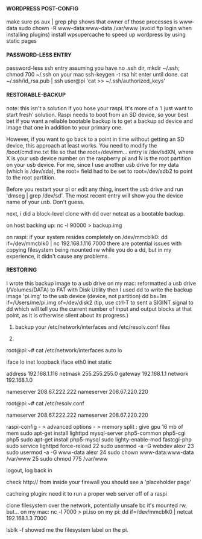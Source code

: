 #### WORDPRESS POST-CONFIG
make sure ps aux | grep php shows that owner of those processes is www-data
sudo chown -R www-data:www-data /var/www (avoid ftp login when installing plugins)
install wpsupercache to speed up wordpress by using static pages

#### PASSWORD-LESS ENTRY
password-less ssh entry
assuming you have no .ssh dir, mkdir ~/.ssh; chmod 700 ~/.ssh on your mac
ssh-keygen -t rsa
hit enter until done.
cat ~/.ssh/id_rsa.pub | ssh user@pi 'cat >> ~/.ssh/authorized_keys'

#### RESTORABLE-BACKUP
note: this isn't a solution if you hose your raspi. It's more of a 'I just want to start fresh' solution.  Raspi needs to boot from an SD device, so your best bet if you want a reliable bootable backup is to get a backup sd device and image that one in addition to your primary one.

However, if you want to go back to a point in time without getting an SD device, this approach at least works.
You need to modify the /boot/cmdline.txt file so that the root=/dev/mm... entry is /dev/sdXN, where X is your usb device number on the raspberry pi and N is the root partition on your usb device.  For me, since I use another usb drive for my data (which is /dev/sda), the root= field had to be set to root=/dev/sdb2 to point to the root partition.

Before you restart your pi or edit any thing, insert the usb drive and run 'dmseg  | grep /dev/sd'.  The most recent entry will show you the device name of your usb.  Don't guess.

next, i did a block-level clone with dd over netcat as a bootable backup.

on host backing up:
nc -l 90000 > backup.img

on raspi:
if your system resides completely on /dev/mmcblk0:
dd if=/dev/mmcblk0 | nc 192.168.1.116 7000
there are potential issues with copying filesystem being mounted rw while you do a dd, but in my experience, it didn't cause any problems.

#### RESTORING
I wrote this backup image to a usb drive
on my mac:
reformatted a usb drive (/Volumes/DATA) to FAT with Disk Utility
then I used dd to write the backup image 'pi.img'  to the usb device (device, not partition)
dd bs=1m if=/Users/me/pi.img of=/dev/disk2
(tip, use ctrl-T to sent a SIGINT signal to dd which will tell you the current number of input and output blocks at that point, as it is otherwise silent about its progress.)

1) backup your /etc/network/interfaces and /etc/resolv.conf files

2)

root@pi:~# cat /etc/network/interfaces
auto lo

iface lo inet loopback
iface eth0 inet static

address 192.168.1.116
netmask 255.255.255.0
gateway 192.168.1.1
network 192.168.1.0

nameserver 208.67.222.222
nameserver 208.67.220.220

root@pi:~# cat /etc/resolv.conf

nameserver 208.67.222.222
nameserver 208.67.220.220

raspi-config - > advanced options - > memory split : give gpu 16 mb of mem
sudo apt-get install lighttpd mysql-server php5-common php5-cgi php5
sudo apt-get install php5-mysql
sudo lighty-enable-mod fastcgi-php
sudo service lighttpd force-reload
   22  sudo usermod -a -G webdev alexr
   23  sudo usermod -a -G www-data alexr
   24  sudo chown www-data:www-data /var/www
   25  sudo chmod 775 /var/www

logout, log back in

check http://<your static ip address> from inside your firewall
you should see a 'placeholder page'

cacheing plugin: need it to run a proper web server off of a raspi

clone filesystem over the network, potentially unsafe bc it's mounted rw, but...
on my mac: nc -l 7000 > pi.iso
on my pi: dd if=/dev/mmcblk0 | netcat 192.168.1.3 7000

lsblk -f showed me the filesystem label on the pi.

